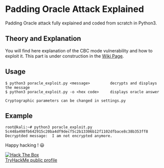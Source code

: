 # Padding Oracle Attack Explained
Padding Oracle attack fully explained and coded from scratch in Python3.


## Theory and Explanation
You will find here explanation of the CBC mode vulnerability and how to exploit it. This part is under construction in the [Wiki Page](https://github.com/flast101/padding-oracle-attack-explained/wiki).


## Usage

~~~
$ python3 poracle_exploit.py <message>         decrypts and displays the message
$ python3 poracle_exploit.py -o <hex code>     displays oracle answer

Cryptographic parameters can be changed in settings.py
~~~

## Example

~~~
root@kali:~# python3 poracle_exploit.py 5c448a498fb642915c20ba4df9decf5c2b13306b12f1102dfbace8c38b353ff8
Decryptded message:  I am not encrypted anymore.
~~~


Happy hacking ! :smiley:

[<img src="http://www.hackthebox.eu/badge/image/249498" alt="Hack The Box">](https://www.hackthebox.eu/profile/249498)   
[TryHackMe public profile](https://tryhackme.com/p/D3rf)
